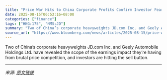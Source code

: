 ```yaml
---
title: "Price War Hits to China Corporate Profits Confirm Investor Fears"
date: 2025-08-15T06:53:16+08:00
categories: ["finance"]
tags: ["HKG:175", "NMS:JD"]
summary: "Two of China’s corporate heavyweights JD.com Inc. and Geely Automobile Holdings Ltd. have revealed the scope of the earnings impact they’re having from brutal price competition, and investors are hitt"
source_url: "https://www.bloomberg.com/news/articles/2025-08-15/price-war-hit-to-china-corporate-profits-confirm-investor-fears"
---
```


Two of China’s corporate heavyweights JD.com Inc. and Geely Automobile Holdings Ltd. have revealed the scope of the earnings impact they’re having from brutal price competition, and investors are hitting the sell button.

---

*来源: [原文链接](https://www.bloomberg.com/news/articles/2025-08-15/price-war-hit-to-china-corporate-profits-confirm-investor-fears)*
